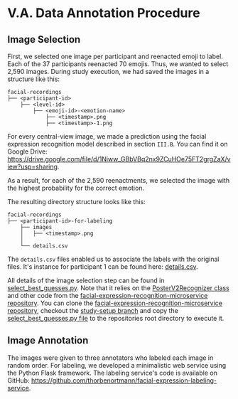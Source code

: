 # V.A. Data Annotation Procedure

## Image Selection

First, we selected one image per participant and reenacted emoji to label.
Each of the 37 participants reenacted 70 emojis.
Thus, we wanted to select 2,590 images.
During study execution, we had saved the images in a structure like this:

```
facial-recordings
├── <participant-id>
    ├── <level-id>
        ├── <emoji-id>-<emotion-name>
            ├── <timestamp>.png
            ├── <timestamp>-1.png
```

For every central-view image, we made a prediction
using the facial expression recognition model described in section `III.B`.
You can find it on Google Drive:
https://drive.google.com/file/d/1Niww_GBbVBq2nx9ZCuHOe75FT2grgZaX/view?usp=sharing.

As a result, for each of the 2,590 reenactments,
we selected the image with the highest probability for the correct emotion.

The resulting directory structure looks like this:

```
facial-recordings
├── <participant-id>-for-labeling
    ├── images
    │   ├── <timestamp>.png
    │
    └── details.csv
```

The `details.csv` files enabled us to associate the labels with the original files.
It's instance for participant 1 can be found here: [details.csv](details.csv).

All details of the image selection step can be found in [select_best_guesses.py](select_best_guesses.py).
Note that it relies on the
[PosterV2Recognizer class](https://github.com/thorbenortmann/facial-expression-recognition-microservice/blob/study-setup/fer/posterv2/posterv2_recognizer.py)
and other code from the
[facial-expression-recognition-microservice repository](https://github.com/thorbenortmann/facial-expression-recognition-microservice/tree/study-setup).
You can clone the
[facial-expression-recognition-microservice repository](https://github.com/thorbenortmann/facial-expression-recognition-microservice/tree/study-setup),
checkout the
[study-setup branch](https://github.com/thorbenortmann/facial-expression-recognition-microservice/tree/study-setup)
and copy the
[select_best_guesses.py file](select_best_guesses.py)
to the repositories root directory to execute it.

## Image Annotation

The images were given to three annotators who labeled each image in random order.
For labeling, we developed a minimalistic web service using the Python Flask framework.
The labeling service's code is available on GitHub:
https://github.com/thorbenortmann/facial-expression-labeling-service.
